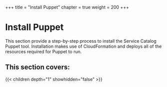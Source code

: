 +++
title = "Install Puppet"
chapter = true
weight = 200
+++

# Install Puppet

This section provide a step-by-step process to install the Service Catalog Puppet tool. Installation makes use of CloudFormation and deploys all of the resources required for Puppet to run.

## This section covers:
{{< children depth="1" showhidden="false" >}}